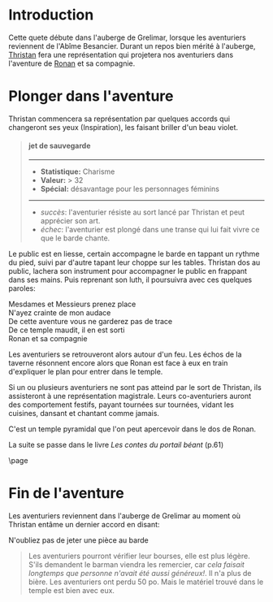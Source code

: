 
# Introduction
Cette quete débute dans l'auberge de Grelimar, lorsque les aventuriers reviennent de l'Abîme Besancier.
Durant un repos bien mérité à l'auberge, [Thristan](../3-Personnages/Thristan.md) fera une représentation qui projetera nos aventuriers dans l'aventure de [Ronan](../3-Personnages/Ronan.md) et sa compagnie.


# Plonger dans l'aventure
Thristan commencera sa représentation par quelques accords qui changeront ses yeux (Inspiration), les faisant briller d'un beau violet.

>#### jet de sauvegarde 
>___
>- **Statistique:** Charisme  
>- **Valeur:** &gt; 32  
>- **Spécial:** désavantage pour les personnages féminins  
>___
>- *succès*: l'aventurier résiste au sort lancé par Thristan et peut apprécier son art.
>- *échec*: l'aventurier est plongé dans une transe qui lui fait vivre ce que le barde chante.  

Le public est en liesse, certain accompagne le barde en tappant un rythme du pied, suivi par d'autre tapant leur choppe sur les tables. Thristan dos au public, lachera son instrument pour accompagner le public en frappant dans ses mains.
Puis reprenant son luth, il poursuivra avec ces quelques paroles:  

<div class='descriptive'>
  Mesdames et Messieurs prenez place </br>
  N'ayez crainte de mon audace </br>
  De cette aventure vous ne garderez pas de trace </br>
  De ce temple maudit, il en est sorti </br>
  Ronan et sa compagnie </br>
</div>

Les aventuriers se retrouveront alors autour d'un feu. Les échos de la taverne résonnent encore alors que Ronan est face à eux en train d'expliquer le plan pour entrer dans le temple.

<div class='descriptive'>
Si un ou plusieurs aventuriers ne sont pas atteind par le sort de Thristan, ils assisteront à une représentation magistrale. Leurs co-aventuriers auront des comportement festifs, payant tournées sur tournées, vidant les cuisines, dansant et chantant comme jamais.
</div>

C'est un temple pyramidal que l'on peut apercevoir dans le dos de Ronan.

La suite se passe dans le livre *Les contes du portail béant* (p.61)

\page
# Fin de l'aventure
Les aventuriers reviennent dans l'auberge de Grelimar au moment où Thristan entâme un dernier accord en disant:
<div class="descriptive">
N'oubliez pas de jeter une pièce au barde
</div>

>Les aventuriers pourront vérifier leur bourses, elle est plus légère. S'ils demandent le barman viendra les remercier, car *cela faisait longtemps que personne n'avait été aussi généreux!*. Il n'a plus de bière.
> Les aventuriers ont perdu 50 po. Mais le matériel trouvé dans le temple est bien avec eux.
